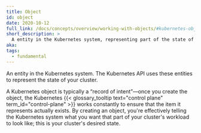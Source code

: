 ```yaml
---
title: Object
id: object
date: 2020-10-12
full_link: /docs/concepts/overview/working-with-objects/#kubernetes-objects
short_description: >
  A entity in the Kubernetes system, representing part of the state of your cluster.
aka:
tags:
  - fundamental
---
```


An entity in the Kubernetes system. The Kubernetes API uses these entities to represent the state
of your cluster.

<!--more-->

A Kubernetes object is typically a “record of intent”—once you create the object, the Kubernetes
{{< glossary_tooltip text="control plane" term_id="control-plane" >}} works constantly to ensure
that the item it represents actually exists.
By creating an object, you're effectively telling the Kubernetes system what you want that part of
your cluster's workload to look like; this is your cluster's desired state.
